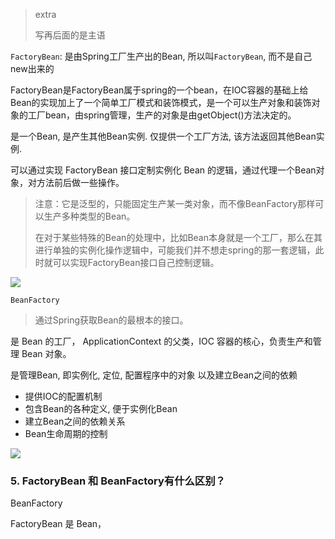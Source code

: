 > extra
>
> 写再后面的是主语 

`FactoryBean`: 是由Spring工厂生产出的Bean, 所以叫`FactoryBean`, 而不是自己new出来的

FactoryBean是FactoryBean属于spring的一个bean，在IOC容器的基础上给Bean的实现加上了一个简单工厂模式和装饰模式，是一个可以生产对象和装饰对象的工厂bean，由spring管理，生产的对象是由getObject()方法决定的。



是一个Bean,  是产生其他Bean实例. 仅提供一个工厂方法, 该方法返回其他Bean实例.

可以通过实现 FactoryBean 接口定制实例化 Bean 的逻辑，通过代理一个Bean对象，对方法前后做一些操作。

> 注意：它是泛型的，只能固定生产某一类对象，而不像BeanFactory那样可以生产多种类型的Bean。
>
> 在对于某些特殊的Bean的处理中，比如Bean本身就是一个工厂，那么在其进行单独的实例化操作逻辑中，可能我们并不想走spring的那一套逻辑，此时就可以实现FactoryBean接口自己控制逻辑。

![](https://youpaiyun.zongqilive.cn/image/20201130164717.png)





`BeanFactory`

> 通过Spring获取Bean的最根本的接口。

是 Bean 的工厂， ApplicationContext 的父类，IOC 容器的核心，负责生产和管理 Bean 对象。

是管理Bean, 即实例化, 定位, 配置程序中的对象 以及建立Bean之间的依赖

- 提供IOC的配置机制
- 包含Bean的各种定义, 便于实例化Bean
- 建立Bean之间的依赖关系
- Bean生命周期的控制

![](https://youpaiyun.zongqilive.cn/image/20201130161611.png)





### **5. FactoryBean 和 BeanFactory有什么区别？**

BeanFactory 

FactoryBean 是 Bean，

### 


























